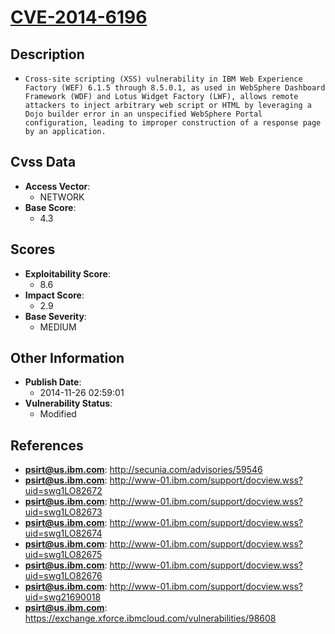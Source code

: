 
# [CVE-2014-6196](http://secunia.com/advisories/59546)

## Description

- `Cross-site scripting (XSS) vulnerability in IBM Web Experience Factory (WEF) 6.1.5 through 8.5.0.1, as used in WebSphere Dashboard Framework (WDF) and Lotus Widget Factory (LWF), allows remote attackers to inject arbitrary web script or HTML by leveraging a Dojo builder error in an unspecified WebSphere Portal configuration, leading to improper construction of a response page by an application.`

## Cvss Data

- **Access Vector**:
  - NETWORK
- **Base Score**:
  - 4.3

## Scores

- **Exploitability Score**:
  - 8.6
- **Impact Score**:
  - 2.9
- **Base Severity**:
  - MEDIUM

## Other Information

- **Publish Date**:
  - 2014-11-26 02:59:01
- **Vulnerability Status**:
  - Modified

## References

- **psirt@us.ibm.com**: http://secunia.com/advisories/59546
- **psirt@us.ibm.com**: http://www-01.ibm.com/support/docview.wss?uid=swg1LO82672
- **psirt@us.ibm.com**: http://www-01.ibm.com/support/docview.wss?uid=swg1LO82673
- **psirt@us.ibm.com**: http://www-01.ibm.com/support/docview.wss?uid=swg1LO82674
- **psirt@us.ibm.com**: http://www-01.ibm.com/support/docview.wss?uid=swg1LO82675
- **psirt@us.ibm.com**: http://www-01.ibm.com/support/docview.wss?uid=swg1LO82676
- **psirt@us.ibm.com**: http://www-01.ibm.com/support/docview.wss?uid=swg21690018
- **psirt@us.ibm.com**: https://exchange.xforce.ibmcloud.com/vulnerabilities/98608
